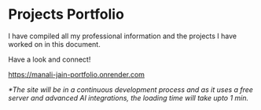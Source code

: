 # Projects Portfolio

I have compiled all my professional information and the projects I have worked on in this document.

Have a look and connect!

https://manali-jain-portfolio.onrender.com

_*The site will be in a continuous development process and as it uses a free server and advanced AI integrations, the loading time will take upto 1 min._
